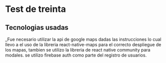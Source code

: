 # Test de treinta

## Tecnologias usadas

_Fue necesario utilizar la api de google maps dadas las instrucciones lo cual llevo a el uso de la libreria react-native-maps para el correcto despliegue de los mapas, tambien se utilizo la libreria de react native community para modales. se utilizo firebase auth como parte del registro de usuarios.

